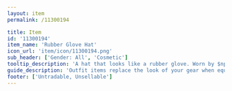 ```yaml
---
layout: item
permalink: /11300194

title: Item
id: '11300194'
item_name: 'Rubber Glove Hat'
icon_url: 'item/icon/11300194.png'
sub_header: ['Gender: All', 'Cosmetic']
tooltip_description: 'A hat that looks like a rubber glove. Worn by $npcName:21000155$.'
guide_description: 'Outfit items replace the look of your gear when equipped.'
footer: ['Untradable, Unsellable']
---
```

